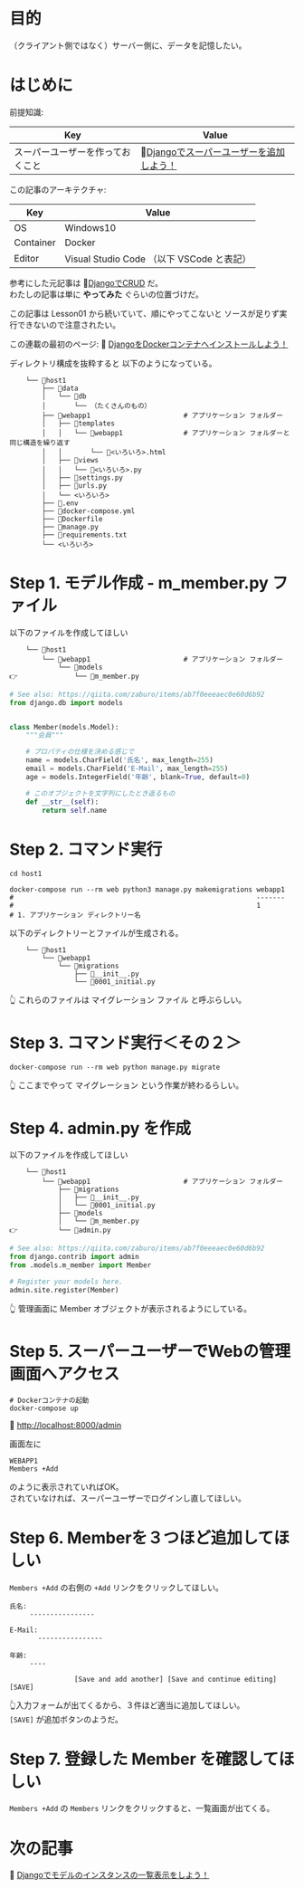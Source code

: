 # 目的

（クライアント側ではなく）サーバー側に、データを記憶したい。  

# はじめに

前提知識:  

| Key                              | Value                                                                                            |
| -------------------------------- | ------------------------------------------------------------------------------------------------ |
| スーパーユーザーを作っておくこと | 📖[Djangoでスーパーユーザーを追加しよう！](https://qiita.com/muzudho1/items/cf21fa75e23e1f987153) |

この記事のアーキテクチャ:  

| Key       | Value                                     |
| --------- | ----------------------------------------- |
| OS        | Windows10                                 |
| Container | Docker                                    |
| Editor    | Visual Studio Code （以下 VSCode と表記） |

参考にした元記事は 📖[DjangoでCRUD](https://qiita.com/zaburo/items/ab7f0eeeaec0e60d6b92) だ。  
わたしの記事は単に **やってみた** ぐらいの位置づけだ。  

この記事は Lesson01 から続いていて、順にやってこないと ソースが足りず実行できないので注意されたい。  

この連載の最初のページ: 📖 [DjangoをDockerコンテナへインストールしよう！](https://qiita.com/muzudho1/items/eb0df0ea604e1fd9cdae)  

ディレクトリ構成を抜粋すると 以下のようになっている。  

```plaintext
    └── 📂host1
        ├── 📂data
        │   └── 📂db
        │       └── （たくさんのもの）
        ├── 📂webapp1                       # アプリケーション フォルダー
        │   ├── 📂templates
        │   │   └── 📂webapp1               # アプリケーション フォルダーと同じ構造を繰り返す
        │   │       └── 📄<いろいろ>.html
        │   ├── 📂views
        │   │   └── 📄<いろいろ>.py
        │   ├── 📄settings.py
        │   ├── 📄urls.py
        │   └── <いろいろ>
        ├── 📄.env
        ├── 🐳docker-compose.yml
        ├── 🐳Dockerfile
        ├── 📄manage.py
        ├── 📄requirements.txt
        └── <いろいろ>
```

# Step 1. モデル作成 - m_member.py ファイル

以下のファイルを作成してほしい

```plaintext
    └── 📂host1
        └── 📂webapp1                       # アプリケーション フォルダー
            └── 📂models
👉              └── 📄m_member.py
```

```py
# See also: https://qiita.com/zaburo/items/ab7f0eeeaec0e60d6b92
from django.db import models


class Member(models.Model):
    """会員"""

    # プロパティの仕様を決める感じで
    name = models.CharField('氏名', max_length=255)
    email = models.CharField('E-Mail', max_length=255)
    age = models.IntegerField('年齢', blank=True, default=0)

    # このオブジェクトを文字列にしたとき返るもの
    def __str__(self):
        return self.name
```

# Step 2. コマンド実行

```shell
cd host1

docker-compose run --rm web python3 manage.py makemigrations webapp1
#                                                            -------
#                                                            1
# 1. アプリケーション ディレクトリー名
```

以下のディレクトリーとファイルが生成される。  

```plaintext
    └── 📂host1
        └── 📂webapp1
            └── 📂migrations
                ├── 📄__init__.py
                └── 📄0001_initial.py
```

👆 これらのファイルは マイグレーション ファイル と呼ぶらしい。  

# Step 3. コマンド実行＜その２＞

```shell
docker-compose run --rm web python manage.py migrate
```

👆 ここまでやって マイグレーション という作業が終わるらしい。  

# Step 4. admin.py を作成

以下のファイルを作成してほしい

```plaintext
    └── 📂host1
        └── 📂webapp1                       # アプリケーション フォルダー
            ├── 📂migrations
            │   ├── 📄__init__.py
            │   └── 📄0001_initial.py
            ├── 📂models
            │   └── 📄m_member.py
👉          └── 📄admin.py
```

```py
# See also: https://qiita.com/zaburo/items/ab7f0eeeaec0e60d6b92
from django.contrib import admin
from .models.m_member import Member

# Register your models here.
admin.site.register(Member)
```

👆 管理画面に Member オブジェクトが表示されるようにしている。  

# Step 5. スーパーユーザーでWebの管理画面へアクセス

```shell
# Dockerコンテナの起動
docker-compose up
```

📖 [http://localhost:8000/admin](http://localhost:8000/admin)  

画面左に

```plain
WEBAPP1
Members +Add
```

のように表示されていればOK。  
されていなければ、スーパーユーザーでログインし直してほしい。  

# Step 6. Memberを３つほど追加してほしい

`Members +Add` の右側の `+Add` リンクをクリックしてほしい。  

```plaintext
氏名:
     ----------------

E-Mail:
       ----------------

年齢:
     ----

                [Save and add another] [Save and continue editing] [SAVE]
```

👆入力フォームが出てくるから、３件ほど適当に追加してほしい。  
`[SAVE]` が追加ボタンのようだ。  

# Step 7. 登録した Member を確認してほしい

`Members +Add` の `Members` リンクをクリックすると、一覧画面が出てくる。  

# 次の記事

📖 [Djangoでモデルのインスタンスの一覧表示をしよう！](https://qiita.com/muzudho1/items/77668130b6d941596327)  
